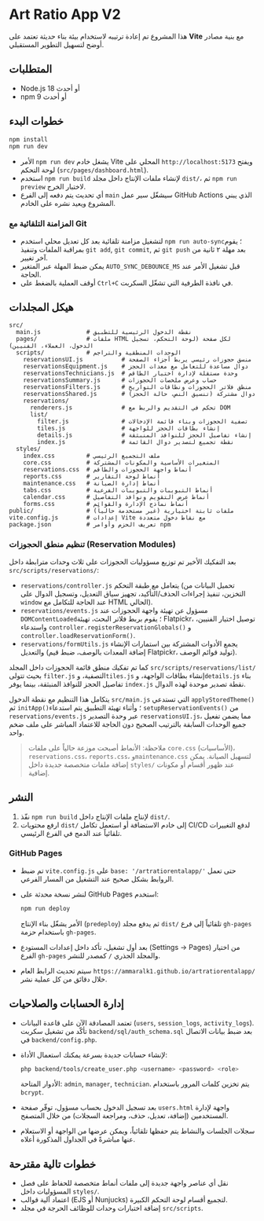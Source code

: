 # Art Ratio App V2

هذا المشروع تم إعادة ترتيبه لاستخدام بيئة بناء حديثة تعتمد على **Vite** مع بنية مصادر أوضح لتسهيل التطوير المستقبلي.

## المتطلبات

- Node.js 18 أو أحدث
- npm 9 أو أحدث

## خطوات البدء

```bash
npm install
npm run dev
```

- الأمر `npm run dev` يشغل خادم Vite المحلي على `http://localhost:5173` ويفتح لوحة التحكم (`src/pages/dashboard.html`).
- استخدم `npm run build` لإنشاء ملفات الإنتاج داخل مجلد `dist/`، ثم `npm run preview` لاختبار الخرج.
- أي تحديث يتم دفعه إلى الفرع `main` سيشغّل سير عمل GitHub Actions الذي يبني المشروع ويعيد نشره على الخادم.

### المزامنة التلقائية مع Git

- لتشغيل مزامنة تلقائية بعد كل تعديل محلي استخدم `npm run auto-sync`؛ يقوم بمراقبة الملفات وتنفيذ `git add`, `git commit`, ثم `git push` بعد مهلة ٢ ثانية من آخر تغيير.
- يمكن ضبط المهلة عبر المتغير `AUTO_SYNC_DEBOUNCE_MS` قبل تشغيل الأمر عند الحاجة.
- أوقف العملية بالضغط على `Ctrl+C` في نافذة الطرفية التي تشغّل السكربت.

## هيكل المجلدات

```
src/
  main.js             # نقطة الدخول الرئيسية للتطبيق
  pages/              # ملفات HTML لكل صفحة (لوحة التحكم، تسجيل الدخول، العملاء، الفنيين)
  scripts/            # الوحدات المنطقية والتراجم
    reservationsUI.js           # منسق حجوزات رئيسي يربط أجزاء الصفحة
    reservationsEquipment.js    # دوال مساعدة للتعامل مع معدات الحجز
    reservationsTechnicians.js  # وحدة مستقلة لإدارة اختيار الطاقم
    reservationsSummary.js      # حساب وعرض ملخصات الحجوزات
    reservationsFilters.js      # منطق فلاتر الحجوزات ونطاقات التواريخ
    reservationsShared.js       # دوال مشتركة (تنسيق النص، حالة الحجز)
    reservations/
      renderers.js              # تحكم في التقديم والربط مع DOM
      list/
        filter.js               # تصفية الحجوزات وبناء قائمة الإدخالات
        tiles.js                # إنشاء بطاقات الحجز للواجهة
        details.js              # إنشاء تفاصيل الحجز للنوافذ المنبثقة
        index.js                # نقطة تجميع لتصدير دوال القائمة
  styles/
    index.css         # ملف التجميع الرئيسي
    core.css          # المتغيرات الأساسية والمكونات المشتركة
    reservations.css  # أنماط واجهة الحجوزات والطاقم
    reports.css       # أنماط لوحة التقارير
    maintenance.css   # أنماط إدارة الصيانة
    tabs.css          # أنماط التبويبات والتبويبات الفرعية
    calendar.css      # أنماط عرض التقويم ونوافذ التفاصيل
    forms.css         # أنماط نماذج الإدارة والقوائم
public/               # ملفات ثابتة اختيارية (غير مستخدمة حالياً)
vite.config.js        # إعدادات Vite مع نقاط دخول متعددة
package.json          # تعريف الحزم وأوامر npm
```

### تنظيم منطق الحجوزات (Reservation Modules)

بعد التفكيك الأخير تم توزيع مسؤوليات الحجوزات على ثلاث وحدات مترابطة داخل `src/scripts/reservations/`:

- `reservations/controller.js` يتعامل مع طبقة التحكم (تحميل البيانات من التخزين، تنفيذ إجراءات الحذف/التأكيد، تجهيز سياق التعديل، وتسجيل الدوال على `window` عند الحاجة للتكامل مع HTML الحالي).
- `reservations/events.js` مسؤول عن تهيئة واجهة الحجوزات عند `DOMContentLoaded`؛ يقوم بربط فلاتر البحث، تهيئة Flatpickr، توصيل اختيار الفنيين، واستدعاء `controller.registerReservationGlobals()` و `controller.loadReservationForm()`.
- `reservations/formUtils.js` يجمع الأدوات المشتركة بين استمارات الإنشاء والتعديل (إضافة المعدات بالوصف، ضبط قيم Flatpickr، توليد قوائم الوصف).

كما تم تفكيك منطق قائمة الحجوزات داخل المجلد `src/scripts/reservations/list/` بحيث تتولى `filter.js` التصفية، و`tiles.js` إنشاء بطاقات الواجهة، و`details.js` بناء تفاصيل الحجز للنوافذ المنبثقة، بينما يوفر `index.js` نقطة تصدير موحدة لهذه الدوال.

يتكامل هذا التنظيم مع نقطة الدخول `src/main.js` التي تستدعي `applyStoredTheme()` ثم `initApp()`؛ وأثناء تهيئة التطبيق يتم استدعاء `setupReservationEvents()` من `reservations/events.js` عبر وحدة التصدير `reservationsUI.js`، مما يضمن تفعيل جميع الوحدات السابقة بالترتيب الصحيح دون الحاجة للاعتماد المباشر على ملف ضخم واحد.

> ملاحظة: الأنماط أصبحت موزعة حالياً على ملفات `core.css` (الأساسيات)، `reservations.css`، `reports.css`، و`maintenance.css` لتسهيل الصيانة. يمكن إضافة ملفات متخصصة جديدة داخل `styles/` عند ظهور أقسام أو مكونات إضافية.

## النشر

1. نفّذ `npm run build` لإنتاج ملفات الإنتاج داخل `dist/`.
2. ارفع محتويات `dist/` إلى خادم الاستضافة أو استعمل تكامل CI/CD لدفع التغييرات تلقائياً عند الدمج في الفرع الرئيسي.

### GitHub Pages

- تم ضبط `vite.config.js` على `base: '/artratiorentalapp/'` حتى تعمل الروابط بشكل صحيح عند التشغيل من المسار الفرعي.
- لنشر نسخة محدثة على GitHub Pages استخدم:

  ```bash
  npm run deploy
  ```

  الأمر يشغّل بناء الإنتاج (`predeploy`) ثم يدفع مجلد `dist/` تلقائياً إلى فرع `gh-pages` باستخدام حزمة `gh-pages`.
- بعد أول تشغيل، تأكد داخل إعدادات المستودع (Settings → Pages) من اختيار الفرع `gh-pages` والمجلد الجذري `/` كمصدر للنشر.
- سيتم تحديث الرابط العام `https://ammaralk1.github.io/artratiorentalapp/` خلال دقائق من كل عملية نشر.

## إدارة الحسابات والصلاحيات

- تعتمد المصادقة الآن على قاعدة البيانات (`users`, `session_logs`, `activity_logs`). تأكّد من تشغيل سكربت `backend/sql/auth_schema.sql` بعد ضبط بيانات الاتصال في `backend/config.php`.
- لإنشاء حسابات جديدة بسرعة يمكنك استعمال الأداة:

  ```bash
  php backend/tools/create_user.php <username> <password> <role>
  ```

  الأدوار المتاحة: `admin`, `manager`, `technician`. يتم تخزين كلمات المرور باستخدام `bcrypt`.
- بعد تسجيل الدخول بحساب مسؤول، توفّر صفحة `users.html` واجهة لإدارة المستخدمين (إضافة، تعديل، حذف، ومراجعة السجلات) من خلال المتصفح.
- سجلات الجلسات والنشاط يتم حفظها تلقائياً، ويمكن عرضها من الواجهة أو الاستعلام عنها مباشرةً في الجداول المذكورة أعلاه.

## خطوات تالية مقترحة

- نقل أي عناصر واجهة جديدة إلى ملفات أنماط متخصصة للحفاظ على فصل المسؤوليات داخل `styles/`.
- اعتماد آلية قوالب (EJS أو Nunjucks) لتجميع أقسام لوحة التحكم الكبيرة.
- إضافة اختبارات وحدات للوظائف الحرجة في مجلد `src/scripts`.
